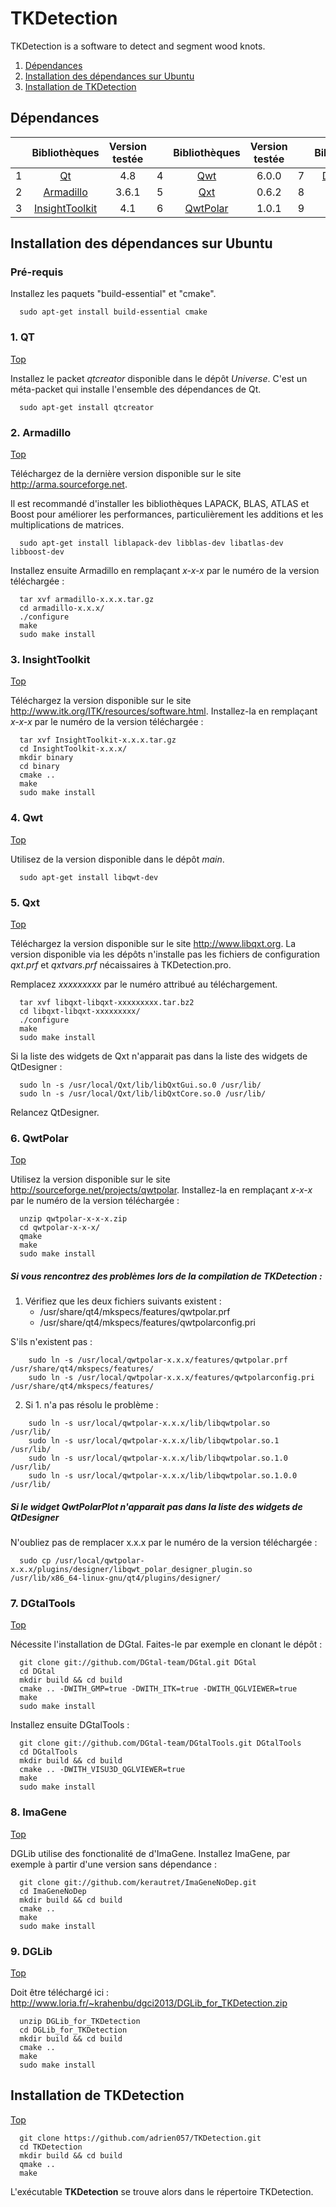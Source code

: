 TKDetection
===========

TKDetection is a software to detect and segment wood knots.

1. [Dépendances](#dpendances)
2. [Installation des dépendances sur Ubuntu](#installation-des-dpendances-sur-ubuntu)
3. [Installation de TKDetection](#installation-de-tkdetection)


Dépendances
-----------

|   |            Bibliothèques            |  Version testée  |   |      Bibliothèques      |  Version testée  |   |        Bibliothèques        |  Version testée  |
|:-:|:-----------------------------------:|:----------------:|---|:-----------------------:|:----------------:|---|:---------------------------:|:----------------:|
| 1 | [Qt](#1-qt)                         |       4.8        | 4 | [Qwt](#4-qwt)           |       6.0.0      | 7 | [DGtalTools](#7-dgtaltools) |      dépôt       |
| 2 | [Armadillo](#2-armadillo)           |       3.6.1      | 5 | [Qxt](#5-qxt)           |       0.6.2      | 8 | [DGLib](#9-dglib)           |     en ligne     |
| 3 | [InsightToolkit](#3-insighttoolkit) |       4.1        | 6 | [QwtPolar](#6-qwtpolar) |       1.0.1      | 9 | [ImaGene](#8-imagene)       |      dépôt       |


Installation des dépendances sur Ubuntu
---------------------------------------

### Pré-requis

Installez les paquets "build-essential" et "cmake".

~~~
  sudo apt-get install build-essential cmake
~~~


### 1. QT
[Top](#tkdetection)

Installez le packet *qtcreator* disponible dans le dépôt *Universe*.
C'est un méta-packet qui installe l'ensemble des dépendances de Qt.

~~~
  sudo apt-get install qtcreator
~~~


### 2. Armadillo
[Top](#tkdetection)

Téléchargez de la dernière version disponible sur le site http://arma.sourceforge.net.

Il est recommandé d'installer les bibliothèques LAPACK, BLAS, ATLAS et Boost pour améliorer les performances, particulièrement les additions et les multiplications de matrices.

~~~
  sudo apt-get install liblapack-dev libblas-dev libatlas-dev libboost-dev
~~~

Installez ensuite Armadillo en remplaçant *x-x-x* par le numéro de la version téléchargée :

~~~
  tar xvf armadillo-x.x.x.tar.gz
  cd armadillo-x.x.x/
  ./configure
  make
  sudo make install
~~~


### 3. InsightToolkit
[Top](#tkdetection)

Téléchargez la version disponible sur le site http://www.itk.org/ITK/resources/software.html.
Installez-la en remplaçant *x-x-x* par le numéro de la version téléchargée :

~~~
  tar xvf InsightToolkit-x.x.x.tar.gz
  cd InsightToolkit-x.x.x/
  mkdir binary
  cd binary
  cmake ..
  make
  sudo make install
~~~


### 4. Qwt
[Top](#tkdetection)

Utilisez de la version disponible dans le dépôt *main*.

~~~
  sudo apt-get install libqwt-dev
~~~


### 5. Qxt
[Top](#tkdetection)

Téléchargez la version disponible sur le site http://www.libqxt.org.
La version disponible via les dépôts n'installe pas les fichiers de configuration *qxt.prf* et *qxtvars.prf* nécaissaires à TKDetection.pro.

Remplacez *xxxxxxxxx* par le numéro attribué au téléchargement.

~~~
  tar xvf libqxt-libqxt-xxxxxxxxx.tar.bz2
  cd libqxt-libqxt-xxxxxxxxx/
  ./configure
  make
  sudo make install
~~~

Si la liste des widgets de Qxt n'apparait pas dans la liste des widgets de QtDesigner :

~~~
  sudo ln -s /usr/local/Qxt/lib/libQxtGui.so.0 /usr/lib/
  sudo ln -s /usr/local/Qxt/lib/libQxtCore.so.0 /usr/lib/
~~~
  
Relancez QtDesigner.


### 6. QwtPolar
[Top](#tkdetection)

Utilisez la version disponible sur le site http://sourceforge.net/projects/qwtpolar.
Installez-la en remplaçant *x-x-x* par le numéro de la version téléchargée :

~~~
  unzip qwtpolar-x-x-x.zip
  cd qwtpolar-x-x-x/
  qmake
  make
  sudo make install
~~~

##### Si vous rencontrez des problèmes lors de la compilation de TKDetection :

1.  Vérifiez que les deux fichiers suivants existent :
    - /usr/share/qt4/mkspecs/features/qwtpolar.prf
    - /usr/share/qt4/mkspecs/features/qwtpolarconfig.pri

  S'ils n'existent pas :
  ~~~
      sudo ln -s /usr/local/qwtpolar-x.x.x/features/qwtpolar.prf /usr/share/qt4/mkspecs/features/
      sudo ln -s /usr/local/qwtpolar-x.x.x/features/qwtpolarconfig.pri /usr/share/qt4/mkspecs/features/
  ~~~

2.  Si 1. n'a pas résolu le problème :

  ~~~
      sudo ln -s usr/local/qwtpolar-x.x.x/lib/libqwtpolar.so       /usr/lib/
      sudo ln -s usr/local/qwtpolar-x.x.x/lib/libqwtpolar.so.1     /usr/lib/
      sudo ln -s usr/local/qwtpolar-x.x.x/lib/libqwtpolar.so.1.0   /usr/lib/
      sudo ln -s usr/local/qwtpolar-x.x.x/lib/libqwtpolar.so.1.0.0 /usr/lib/
  ~~~

##### Si le widget QwtPolarPlot n'apparait pas dans la liste des widgets de QtDesigner

N'oubliez pas de remplacer x.x.x par le numéro de la version téléchargée :

~~~
  sudo cp /usr/local/qwtpolar-x.x.x/plugins/designer/libqwt_polar_designer_plugin.so /usr/lib/x86_64-linux-gnu/qt4/plugins/designer/
~~~


### 7. DGtalTools
[Top](#tkdetection)

Nécessite l'installation de DGtal.
Faites-le par exemple en clonant le dépôt :

~~~
  git clone git://github.com/DGtal-team/DGtal.git DGtal
  cd DGtal
  mkdir build && cd build
  cmake .. -DWITH_GMP=true -DWITH_ITK=true -DWITH_QGLVIEWER=true
  make
  sudo make install
~~~

Installez ensuite DGtalTools :

~~~
  git clone git://github.com/DGtal-team/DGtalTools.git DGtalTools
  cd DGtalTools
  mkdir build && cd build
  cmake .. -DWITH_VISU3D_QGLVIEWER=true
  make
  sudo make install
~~~


### 8. ImaGene
[Top](#tkdetection)

DGLib utilise des fonctionalité de d'ImaGene.
Installez ImaGene, par exemple à partir d'une version sans dépendance :

~~~
  git clone git://github.com/kerautret/ImaGeneNoDep.git
  cd ImaGeneNoDep
  mkdir build && cd build
  cmake ..
  make
  sudo make install
~~~


### 9. DGLib
[Top](#tkdetection)

Doit être téléchargé ici : http://www.loria.fr/~krahenbu/dgci2013/DGLib_for_TKDetection.zip

~~~
  unzip DGLib_for_TKDetection
  cd DGLib_for_TKDetection
  mkdir build && cd build
  cmake ..
  make
  sudo make install
~~~

Installation de TKDetection
---------------------------
[Top](#tkdetection)

~~~
  git clone https://github.com/adrien057/TKDetection.git
  cd TKDetection
  mkdir build && cd build
  qmake ..
  make
~~~

L'exécutable **TKDetection** se trouve alors dans le répertoire TKDetection.
